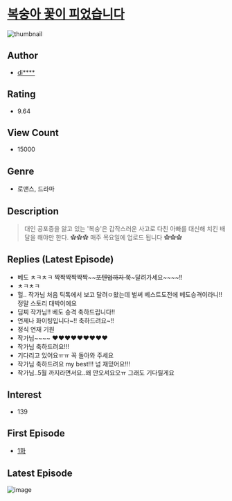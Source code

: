 # [복숭아 꽃이 피었습니다](https://comic.naver.com/bestChallenge/list?titleId=791250)
![thumbnail](https://image-comic.pstatic.net/user_contents_data/challenge_comic/2022/02/24/thumbnail_202x164e22a4927_e1f5_422c_a0c6_c9d11569cf67_00000203.JPEG)

## Author
- [di****](https://comic.naver.com/artistTitle?id=354019)

## Rating
- 9.64

## View Count
- 15000

## Genre
- 로맨스, 드라마

## Description
> 대인 공포증을 앓고 있는 '복숭'은 갑작스러운 사고로 다친 아빠를 대신해 치킨 배달을 해야만 한다. ✿✿✿ 매주 목요일에 업로드 됩니다 ✿✿✿

## Replies (Latest Episode)
- 베도 ㅊㅋㅊㅋ 짝짝짝짝짝짝~~~~포텐업까지 쭉~~~달려가세요~~~~!!
- ㅊㅋㅊㅋ
- 헐.. 작가님 처음 틱톡에서 보고 달려ㅇ왔는데 벌써 베스트도전에 베도승격이라니!! 정말 스토리 대박이에요
- 딤찌 작가님!! 베도 승격 축하드립니다!!
- 언제나 화이팅입니다~!! 축하드려요~!!
- 정식 연재 기원
- 작가님~~~~ ♥♥♥♥♥♥♥♥♥
- 작가님 축하드려요!!!
- 기다리고 있어요ㅠㅠ 꼭 돌아와 주세요
- 작가님 축하드려요 my best!!! 넘 재밌어요!!!
- 작가님..5월 까지라면서요..왜 안오셔요오ㅠ 그래도 기다릴게요

## Interest
- 139

## First Episode
- [1화](https://comic.naver.com/bestChallenge/detail?titleId=791250&no=1)

## Latest Episode
![image](https://image-comic.pstatic.net/user_contents_data/challenge_comic/2022/03/31/354019/upload_3978422517083812710.jpeg)
